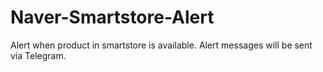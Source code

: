# Naver-Smartstore-Alert
Alert when product in smartstore is available. Alert messages will be sent via Telegram.
